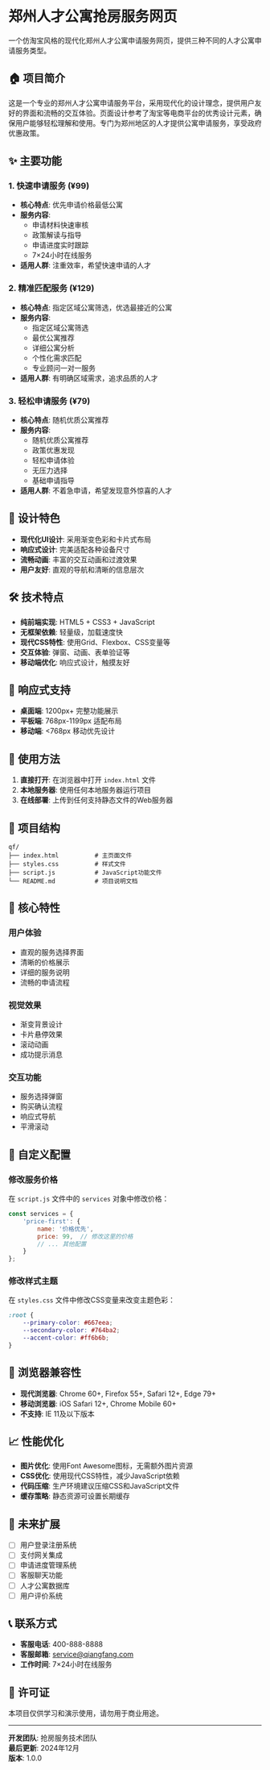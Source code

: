 # 郑州人才公寓抢房服务网页

一个仿淘宝风格的现代化郑州人才公寓申请服务网页，提供三种不同的人才公寓申请服务类型。

## 🏠 项目简介

这是一个专业的郑州人才公寓申请服务平台，采用现代化的设计理念，提供用户友好的界面和流畅的交互体验。页面设计参考了淘宝等电商平台的优秀设计元素，确保用户能够轻松理解和使用。专门为郑州地区的人才提供公寓申请服务，享受政府优惠政策。

## ✨ 主要功能

### 1. 快速申请服务 (¥99)
- **核心特点**: 优先申请价格最低公寓
- **服务内容**:
  - 申请材料快速审核
  - 政策解读与指导
  - 申请进度实时跟踪
  - 7×24小时在线服务
- **适用人群**: 注重效率，希望快速申请的人才

### 2. 精准匹配服务 (¥129)
- **核心特点**: 指定区域公寓筛选，优选最接近的公寓
- **服务内容**:
  - 指定区域公寓筛选
  - 最优公寓推荐
  - 详细公寓分析
  - 个性化需求匹配
  - 专业顾问一对一服务
- **适用人群**: 有明确区域需求，追求品质的人才

### 3. 轻松申请服务 (¥79)
- **核心特点**: 随机优质公寓推荐
- **服务内容**:
  - 随机优质公寓推荐
  - 政策优惠发现
  - 轻松申请体验
  - 无压力选择
  - 基础申请指导
- **适用人群**: 不着急申请，希望发现意外惊喜的人才

## 🎨 设计特色

- **现代化UI设计**: 采用渐变色彩和卡片式布局
- **响应式设计**: 完美适配各种设备尺寸
- **流畅动画**: 丰富的交互动画和过渡效果
- **用户友好**: 直观的导航和清晰的信息层次

## 🛠️ 技术特点

- **纯前端实现**: HTML5 + CSS3 + JavaScript
- **无框架依赖**: 轻量级，加载速度快
- **现代CSS特性**: 使用Grid、Flexbox、CSS变量等
- **交互体验**: 弹窗、动画、表单验证等
- **移动端优化**: 响应式设计，触摸友好

## 📱 响应式支持

- **桌面端**: 1200px+ 完整功能展示
- **平板端**: 768px-1199px 适配布局
- **移动端**: <768px 移动优先设计

## 🚀 使用方法

1. **直接打开**: 在浏览器中打开 `index.html` 文件
2. **本地服务器**: 使用任何本地服务器运行项目
3. **在线部署**: 上传到任何支持静态文件的Web服务器

## 📁 项目结构

```
qf/
├── index.html          # 主页面文件
├── styles.css          # 样式文件
├── script.js           # JavaScript功能文件
└── README.md           # 项目说明文档
```

## 🎯 核心特性

### 用户体验
- 直观的服务选择界面
- 清晰的价格展示
- 详细的服务说明
- 流畅的申请流程

### 视觉效果
- 渐变背景设计
- 卡片悬停效果
- 滚动动画
- 成功提示消息

### 交互功能
- 服务选择弹窗
- 购买确认流程
- 响应式导航
- 平滑滚动

## 🔧 自定义配置

### 修改服务价格
在 `script.js` 文件中的 `services` 对象中修改价格：

```javascript
const services = {
    'price-first': {
        name: '价格优先',
        price: 99,  // 修改这里的价格
        // ... 其他配置
    }
};
```

### 修改样式主题
在 `styles.css` 文件中修改CSS变量来改变主题色彩：

```css
:root {
    --primary-color: #667eea;
    --secondary-color: #764ba2;
    --accent-color: #ff6b6b;
}
```

## 🌟 浏览器兼容性

- **现代浏览器**: Chrome 60+, Firefox 55+, Safari 12+, Edge 79+
- **移动浏览器**: iOS Safari 12+, Chrome Mobile 60+
- **不支持**: IE 11及以下版本

## 📈 性能优化

- **图片优化**: 使用Font Awesome图标，无需额外图片资源
- **CSS优化**: 使用现代CSS特性，减少JavaScript依赖
- **代码压缩**: 生产环境建议压缩CSS和JavaScript文件
- **缓存策略**: 静态资源可设置长期缓存

## 🔮 未来扩展

- [ ] 用户登录注册系统
- [ ] 支付网关集成
- [ ] 申请进度管理系统
- [ ] 客服聊天功能
- [ ] 人才公寓数据库
- [ ] 用户评价系统

## 📞 联系方式

- **客服电话**: 400-888-8888
- **客服邮箱**: service@qiangfang.com
- **工作时间**: 7×24小时在线服务

## 📄 许可证

本项目仅供学习和演示使用，请勿用于商业用途。

---

**开发团队**: 抢房服务技术团队  
**最后更新**: 2024年12月  
**版本**: 1.0.0
